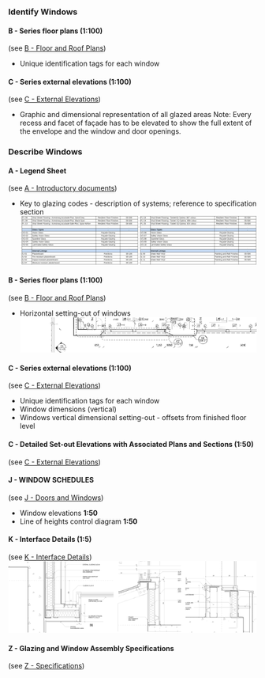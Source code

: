 ### Identify Windows

#### B - Series floor plans (1:100)
(see [B - Floor and Roof Plans](notes/2_Alphabet/B%20-%20Floor%20and%20Roof%20Plans.md))
- Unique identification tags for each window

#### C - Series external elevations (1:100)
(see [C - External Elevations](notes/2_Alphabet/C%20-%20External%20Elevations.md))
- Graphic and dimensional representation of all glazed areas
Note: 
Every recess and facet of façade has to be elevated to show the full extent of the envelope and the window and door openings.

### Describe Windows

#### A - Legend Sheet
(see [A - Introductory documents](notes/2_Alphabet/A%20-%20Introductory%20documents.md))
- Key to glazing codes - description of systems; reference to specification section
![01-image 3 2](notes/3_Building%20Components/assets/01-image%203%202.svg)

#### B - Series floor plans (1:100)
(see [B - Floor and Roof Plans](notes/2_Alphabet/B%20-%20Floor%20and%20Roof%20Plans.md))
- Horizontal setting-out of windows
![02-image 2 2](notes/3_Building%20Components/assets/02-image%202%202.svg)

#### C - Series external elevations (1:100)
(see [C - External Elevations](notes/2_Alphabet/C%20-%20External%20Elevations.md))
- Unique identification tags for each window
- Window dimensions (vertical)
- Windows vertical dimensional setting-out - offsets from finished floor level


#### C - Detailed Set-out Elevations with Associated Plans and Sections (1:50)
(see [C - External Elevations](notes/2_Alphabet/C%20-%20External%20Elevations.md))

#### J - WINDOW SCHEDULES
(see [J - Doors and Windows](notes/2_Alphabet/J%20-%20Doors%20and%20Windows.md))
- Window elevations **1:50**
- Line of heights control diagram **1:50**

#### K - Interface Details (1:5)
(see [K - Interface Details](notes/2_Alphabet/K%20-%20Interface%20Details.md))
![05-image 5](notes/3_Building%20Components/assets/05-image%205.svg)

#### Z - Glazing and Window Assembly Specifications
(see [Z - Specifications](notes/2_Alphabet/Z%20-%20Specifications.md))
